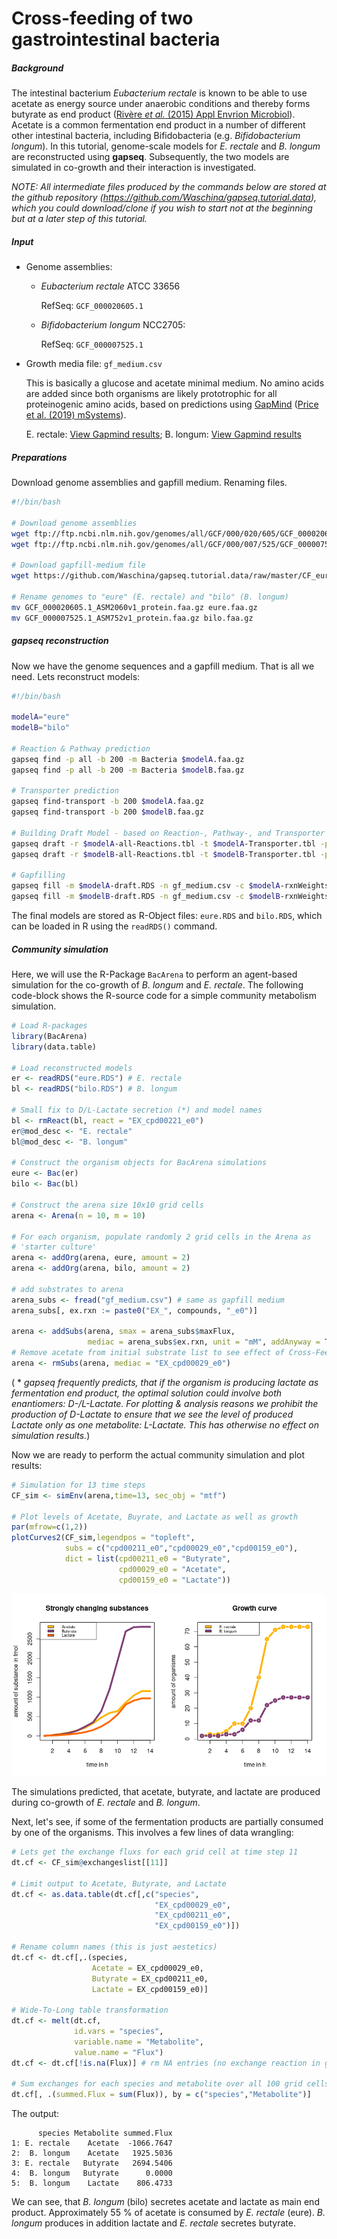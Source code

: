 # Cross-feeding of two gastrointestinal bacteria

##### Background

The intestinal bacterium *Eubacterium rectale* is known to be able to use acetate as energy source under anaerobic conditions and thereby forms butyrate as end product ([Rivère *et al.* (2015) Appl Envrion Microbiol](https://pubmed.ncbi.nlm.nih.gov/26319874/)). Acetate is a common fermentation end product in a number of different other intestinal bacteria, including Bifidobacteria (e.g. *Bifidobacterium longum*). In this tutorial, genome-scale models for *E. rectale* and *B. longum* are reconstructed using **gapseq**. Subsequently, the two models are simulated in co-growth and their interaction is investigated.

*NOTE: All intermediate files produced by the commands below are stored at the github repository (https://github.com/Waschina/gapseq.tutorial.data), which you could download/clone if you wish to start not at the beginning but at a later step of this tutorial.*

##### Input

- Genome assemblies:

  - *Eubacterium rectale* ATCC 33656

    RefSeq: `GCF_000020605.1`

  - *Bifidobacterium longum* NCC2705: 

    RefSeq: `GCF_000007525.1`

- Growth media file: `gf_medium.csv` 

  This is basically a glucose and acetate minimal medium. No amino acids are added since both organisms are likely prototrophic for all proteinogenic amino acids, based on predictions using [GapMind](http://papers.genomics.lbl.gov/cgi-bin/gapView.cgi) ([Price et al. (2019) mSystems](https://doi.org/10.1101/741918 )).  

  E. rectale: [View Gapmind results](http://papers.genomics.lbl.gov/cgi-bin/gapView.cgi?orgs=NCBI__GCF_000020605.1&set=aa); B. longum: [View Gapmind results](http://papers.genomics.lbl.gov/cgi-bin/gapView.cgi?orgs=NCBI__GCF_000007525.1&set=aa)



##### Preparations

Download genome assemblies and gapfill medium. Renaming files.

```sh
#!/bin/bash

# Download genome assemblies 
wget ftp://ftp.ncbi.nlm.nih.gov/genomes/all/GCF/000/020/605/GCF_000020605.1_ASM2060v1/GCF_000020605.1_ASM2060v1_protein.faa.gz
wget ftp://ftp.ncbi.nlm.nih.gov/genomes/all/GCF/000/007/525/GCF_000007525.1_ASM752v1/GCF_000007525.1_ASM752v1_protein.faa.gz

# Download gapfill-medium file
wget https://github.com/Waschina/gapseq.tutorial.data/raw/master/CF_eure_bilo/gf_medium.csv

# Rename genomes to "eure" (E. rectale) and "bilo" (B. longum) 
mv GCF_000020605.1_ASM2060v1_protein.faa.gz eure.faa.gz
mv GCF_000007525.1_ASM752v1_protein.faa.gz bilo.faa.gz
```



##### gapseq reconstruction 

Now we have the genome sequences and a gapfill medium. That is all we need. Lets reconstruct models:

```sh
#!/bin/bash

modelA="eure"
modelB="bilo"

# Reaction & Pathway prediction
gapseq find -p all -b 200 -m Bacteria $modelA.faa.gz
gapseq find -p all -b 200 -m Bacteria $modelB.faa.gz

# Transporter prediction
gapseq find-transport -b 200 $modelA.faa.gz 
gapseq find-transport -b 200 $modelB.faa.gz

# Building Draft Model - based on Reaction-, Pathway-, and Transporter prediction
gapseq draft -r $modelA-all-Reactions.tbl -t $modelA-Transporter.tbl -p $modelA-all-Pathways.tbl -c $modelA.faa.gz -u 200 -l 100
gapseq draft -r $modelB-all-Reactions.tbl -t $modelB-Transporter.tbl -p $modelB-all-Pathways.tbl -c $modelB.faa.gz -u 200 -l 100

# Gapfilling
gapseq fill -m $modelA-draft.RDS -n gf_medium.csv -c $modelA-rxnWeights.RDS -g $modelA-rxnXgenes.RDS -b 100
gapseq fill -m $modelB-draft.RDS -n gf_medium.csv -c $modelB-rxnWeights.RDS -g $modelB-rxnXgenes.RDS -b 100
```

The final models are stored as R-Object files: `eure.RDS` and `bilo.RDS`, which can be loaded in R using the `readRDS()` command. 


##### Community simulation

Here, we will use the R-Package `BacArena` to perform an agent-based simulation for the co-growth of *B. longum* and *E. rectale*. The following code-block shows the R-source code for a simple community metabolism simulation.

```R
# Load R-packages
library(BacArena)
library(data.table)

# Load reconstructed models
er <- readRDS("eure.RDS") # E. rectale
bl <- readRDS("bilo.RDS") # B. longum

# Small fix to D/L-Lactate secretion (*) and model names
bl <- rmReact(bl, react = "EX_cpd00221_e0")
er@mod_desc <- "E. rectale"
bl@mod_desc <- "B. longum"

# Construct the organism objects for BacArena simulations
eure <- Bac(er)
bilo <- Bac(bl)

# Construct the arena size 10x10 grid cells
arena <- Arena(n = 10, m = 10)

# For each organism, populate randomly 2 grid cells in the Arena as 
# 'starter culture'
arena <- addOrg(arena, eure, amount = 2)
arena <- addOrg(arena, bilo, amount = 2)

# add substrates to arena
arena_subs <- fread("gf_medium.csv") # same as gapfill medium
arena_subs[, ex.rxn := paste0("EX_", compounds, "_e0")]

arena <- addSubs(arena, smax = arena_subs$maxFlux, 
                 mediac = arena_subs$ex.rxn, unit = "mM", addAnyway = T)
# Remove acetate from initial substrate list to see effect of Cross-Feeding
arena <- rmSubs(arena, mediac = "EX_cpd00029_e0") 

```

( * *gapseq frequently predicts, that if the organism is producing lactate as fermentation end product,  the optimal solution could involve both  enantiomers: D-/L-Lactate. For plotting & analysis reasons we prohibit the production of D-Lactate to ensure that we see the level of produced Lactate only as one metabolite: L-Lactate. This has otherwise no effect on simulation results.*)

Now we are ready to perform the actual community simulation and plot results:

```R
# Simulation for 13 time steps
CF_sim <- simEnv(arena,time=13, sec_obj = "mtf")

# Plot levels of Acetate, Buyrate, and Lactate as well as growth
par(mfrow=c(1,2))
plotCurves2(CF_sim,legendpos = "topleft",
            subs = c("cpd00211_e0","cpd00029_e0","cpd00159_e0"),
            dict = list(cpd00211_e0 = "Butyrate", 
                        cpd00029_e0 = "Acetate", 
                        cpd00159_e0 = "Lactate"))
```

![](https://github.com/Waschina/gapseq.tutorial.data/raw/master/CF_eure_bilo/CF_eure_bilo.png)

The simulations predicted, that acetate, butyrate, and lactate are produced during co-growth of *E. rectale* and *B. longum*.

Next, let's see, if some of the fermentation products are partially consumed by one of the organisms. This involves a few lines of data wrangling:

```R
# Lets get the exchange fluxs for each grid cell at time step 11
dt.cf <- CF_sim@exchangeslist[[11]]

# Limit output to Acetate, Butyrate, and Lactate
dt.cf <- as.data.table(dt.cf[,c("species",
                                "EX_cpd00029_e0",
                                "EX_cpd00211_e0",
                                "EX_cpd00159_e0")])

# Rename column names (this is just aestetics)
dt.cf <- dt.cf[,.(species, 
                  Acetate = EX_cpd00029_e0, 
                  Butyrate = EX_cpd00211_e0,
                  Lactate = EX_cpd00159_e0)]

# Wide-To-Long table transformation
dt.cf <- melt(dt.cf, 
              id.vars = "species", 
              variable.name = "Metabolite", 
              value.name = "Flux")
dt.cf <- dt.cf[!is.na(Flux)] # rm NA entries (no exchange reaction in grid cell)

# Sum exchanges for each species and metabolite over all 100 grid cells
dt.cf[, .(summed.Flux = sum(Flux)), by = c("species","Metabolite")]
```

The output:

```
      species Metabolite summed.Flux
1: E. rectale    Acetate  -1066.7647
2:  B. longum    Acetate   1925.5036
3: E. rectale   Butyrate   2694.5406
4:  B. longum   Butyrate      0.0000
5:  B. longum    Lactate    806.4733
```

We can see, that *B. longum* (bilo) secretes acetate and lactate as main end product. Approximately 55 % of acetate is consumed by *E. rectale* (eure). *B. longum* produces in addition lactate and *E. rectale* secretes butyrate.


